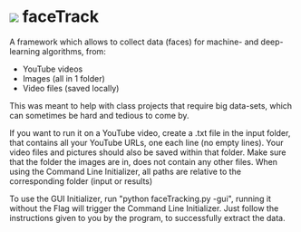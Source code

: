 # _![](https://github.com/JDatPNW/faceExtractor/blob/master/src/imgs/icon.ico)_ faceTrack
A framework which allows to collect data (faces) for machine- and  deep-learning algorithms, from:
* YouTube videos
* Images (all in 1 folder)
* Video files (saved locally)

This was meant to help with class projects that require big data-sets, which can sometimes be hard and tedious to come by.

If you want to run it on a YouTube video, create a .txt file in the input folder, that contains all your YouTube URLs, one each line (no empty lines).
Your video files and pictures should also be saved within that folder. Make sure that the folder the images are in, does not contain any other files.
When using the Command Line Initializer, all paths are relative to the corresponding folder (input or results)

To use the GUI Initializer, run "python faceTracking.py -gui", running it without the Flag will trigger the Command Line Initializer.
Just follow the instructions given to you by the program, to successfully extract the data.
